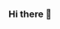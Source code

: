 ### Hi there 👋

<!--
**abderrahmanecode/Abderrahmanecode** is a ✨ _special_ ✨ repository because its `README.md` (this file) appears on your GitHub profile.

Here are some ideas to get you started:

- 🔭 I’m currently working on a new web applications with ASP.NET.
- 🌱 I’m currently learning flutter...
- 📫 How to reach me: Instagram or email.
- ⚡ Fun fact: I am fisherman,surfer and trader :).

